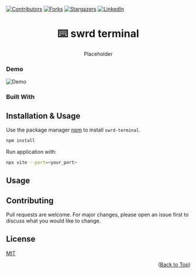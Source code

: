 [![Contributors][contributors-shield]][contributors-url]
[![Forks][forks-shield]][forks-url]
[![Stargazers][stars-shield]][stars-url]
[![LinkedIn][linkedin-shield]][linkedin-url]
<a name="readme-top"></a>
<br />
<div align="center">
  <h1>⌨️ swrd terminal</h1>
  <p align="center"></p>
    Placeholder
  </p>
</div>


### Demo

![Demo](./doc/demo.gif)

### Built With


## Installation & Usage

Use the package manager [npm](https://www.npmjs.com/) to install `swrd-terminal`.

```bash
npm install
```

Run application with:
```bash
npx vite --port=<your_port>
```

## Usage


## Contributing
Pull requests are welcome. For major changes, please open an issue first to discuss what you would like to change.

## License
[MIT](./LICENSE)


<p align="right">(<a href="#readme-top">Back to Top</a>)</p>

<!-- MARKDOWN LINKS & IMAGES -->
<!-- https://www.markdownguide.org/basic-syntax/#reference-style-links -->
[contributors-shield]: https://img.shields.io/github/contributors/swrd1337/swrd-terminal.svg?style=for-the-badge
[contributors-url]: https://github.com/oswrd1337/swrd-terminal/graphs/contributors
[forks-shield]: https://img.shields.io/github/forks/swrd1337/swrd-terminal?style=for-the-badge
[forks-url]: https://github.com/swrd1337/swrd-terminal/network/members
[stars-shield]: https://img.shields.io/github/stars/swrd1337/swrd-terminal.svg?style=for-the-badge
[stars-url]: https://github.com/othneildrew/swrd-terminal/stargazers
[linkedin-shield]: https://img.shields.io/badge/-LinkedIn-black.svg?style=for-the-badge&logo=linkedin&colorB=555
[linkedin-url]: https://www.linkedin.com/in/alexei-bunazov-921250185